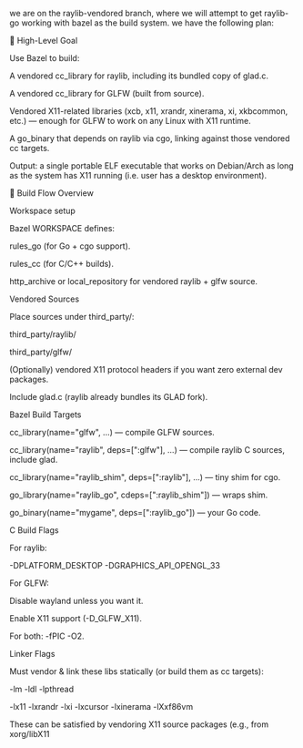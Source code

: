 we are on the raylib-vendored branch, where we will attempt to get raylib-go
working with bazel as the build system. we have the following plan:

🔹 High-Level Goal

Use Bazel to build:

A vendored cc_library for raylib, including its bundled copy of glad.c.

A vendored cc_library for GLFW (built from source).

Vendored X11-related libraries (xcb, x11, xrandr, xinerama, xi, xkbcommon, etc.) — enough for GLFW to work on any Linux with X11 runtime.

A go_binary that depends on raylib via cgo, linking against those vendored cc targets.

Output: a single portable ELF executable that works on Debian/Arch as long as the system has X11 running (i.e. user has a desktop environment).

🔹 Build Flow Overview

Workspace setup

Bazel WORKSPACE defines:

rules_go (for Go + cgo support).

rules_cc (for C/C++ builds).

http_archive or local_repository for vendored raylib + glfw source.

Vendored Sources

Place sources under third_party/:

third_party/raylib/

third_party/glfw/

(Optionally) vendored X11 protocol headers if you want zero external dev packages.

Include glad.c (raylib already bundles its GLAD fork).

Bazel Build Targets

cc_library(name="glfw", ...) — compile GLFW sources.

cc_library(name="raylib", deps=[":glfw"], ...) — compile raylib C sources, include glad.

cc_library(name="raylib_shim", deps=[":raylib"], ...) — tiny shim for cgo.

go_library(name="raylib_go", cdeps=[":raylib_shim"]) — wraps shim.

go_binary(name="mygame", deps=[":raylib_go"]) — your Go code.

C Build Flags

For raylib:

-DPLATFORM_DESKTOP -DGRAPHICS_API_OPENGL_33

For GLFW:

Disable wayland unless you want it.

Enable X11 support (-D_GLFW_X11).

For both: -fPIC -O2.

Linker Flags

Must vendor & link these libs statically (or build them as cc targets):

-lm -ldl -lpthread

-lx11 -lxrandr -lxi -lxcursor -lxinerama -lXxf86vm

These can be satisfied by vendoring X11 source packages (e.g., from xorg/libX11